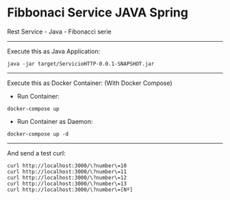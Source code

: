 # Fibbonaci Service JAVA Spring
Rest Service - Java - Fibonacci serie

----------------------------------------

Execute this as Java Application:
```
java -jar target/ServicioHTTP-0.0.1-SNAPSHOT.jar
```

----------------------------------------

Execute this as Docker Container: (With Docker Compose)
- Run Container:
```
docker-compose up
```

- Run Container as Daemon:
```
docker-compose up -d
```
----------------------------------------

And send a test curl:
```
curl http://localhost:3000/\?number\=10
curl http://localhost:3000/\?number\=11
curl http://localhost:3000/\?number\=12
curl http://localhost:3000/\?number\=13
curl http://localhost:3000/\?number\=[Nº]
```
